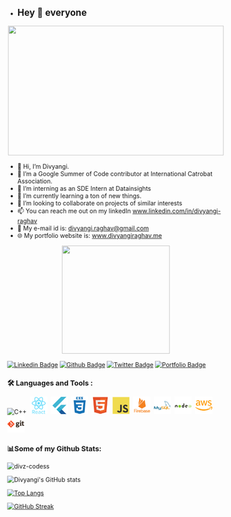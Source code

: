 - ## Hey 👋 everyone


<div align="center">
  <img src="https://user-images.githubusercontent.com/88512639/236681215-169f41d8-9233-46b4-8db3-77a390330303.png" width="500" height="300"/>
</div>


- 👋 Hi, I’m Divyangi.
- 👀 I’m a Google Summer of Code contributor at International Catrobat Association.
- 🐬 I’m interning as an SDE Intern at Datainsights
- 🌱 I’m currently learning a ton of new things.
- 💞️ I’m looking to collaborate on projects of similar interests 
- 📫 You can reach me out on my linkedIn www.linkedin.com/in/divyangi-raghav
- 📧 My e-mail id is: divyangi.raghav@gmail.com
- 🌐 My portfolio website is: www.divyangiraghav.me

<div align="center">
  <img src="https://media.giphy.com/media/vLlpbDafjgHystuJ0a/giphy.gif" width="250" height="250"/>
</div>

<!---
divz-codess/divz-codess is a ✨ special ✨ repository because its `README.md` (this file) appears on your GitHub profile.
You can click the Preview link to take a look at your changes.
--->
[![Linkedin Badge](https://img.shields.io/badge/-divyangiraghav/-0072b1?style=flat&logo=Linkedin&logoColor=white&link=https://www.linkedin.com/in/divyangi-raghav/)](https://www.linkedin.com/in/divyangi-raghav//) [![Github Badge](https://img.shields.io/badge/-divzcodess-grey?style=flat&logo=github&logoColor=white&link=https://github.com/divz-codess/)](https://www.github.com/divz-codess/) 
[![Twitter Badge](https://img.shields.io/badge/-@DivzzTwt-00acee?style=flat&logo=twitter&logoColor=white&link=https://twitter.com/@DivzzTwt/)](https://www.twitter.com/@DivzzTwt/) [![Portfolio Badge](https://img.shields.io/badge/portfolio-web-hotpink?style=flat&link=https://divyangiraghav.me//)](https://divyangiraghav.me//) 

### :hammer_and_wrench: Languages and Tools :
  <img src="https://cdn.jsdelivr.net/gh/devicons/devicon/icons/cplusplus/cplusplus-original.svg" title="C++" alt="C++" width="40" height="40"/>&nbsp;
  <img src="https://github.com/devicons/devicon/blob/master/icons/react/react-original-wordmark.svg" title="React" alt="React" width="40" height="40"/>&nbsp;
  <img src="https://github.com/devicons/devicon/blob/master/icons/flutter/flutter-original.svg" title="Flutter" alt="Flutter" width="40" height="40"/>&nbsp;
  <img src="https://github.com/devicons/devicon/blob/master/icons/css3/css3-plain-wordmark.svg"  title="CSS3" alt="CSS" width="40" height="40"/>&nbsp;
  <img src="https://github.com/devicons/devicon/blob/master/icons/html5/html5-original.svg" title="HTML5" alt="HTML" width="40" height="40"/>&nbsp;
  <img src="https://github.com/devicons/devicon/blob/master/icons/javascript/javascript-original.svg" title="JavaScript" alt="JavaScript" width="40" height="40"/>&nbsp;
  <img src="https://github.com/devicons/devicon/blob/master/icons/firebase/firebase-plain-wordmark.svg" title="Firebase" alt="Firebase" width="40" height="40"/>&nbsp;
  <img src="https://github.com/devicons/devicon/blob/master/icons/mysql/mysql-original-wordmark.svg" title="MySQL"  alt="MySQL" width="40" height="40"/>&nbsp;
  <img src="https://github.com/devicons/devicon/blob/master/icons/nodejs/nodejs-original-wordmark.svg" title="NodeJS" alt="NodeJS" width="40" height="40"/>&nbsp;
  <img src="https://github.com/devicons/devicon/blob/master/icons/amazonwebservices/amazonwebservices-plain-wordmark.svg" title="AWS" alt="AWS" width="40" height="40"/>&nbsp;
  <img src="https://github.com/devicons/devicon/blob/master/icons/git/git-original-wordmark.svg" title="Git" alt="Git" width="40" height="40"/>
</div>


### 📊Some of my Github Stats:
<p align=left> <img src=https://komarev.com/ghpvc/?username=divz-codess alt=divz-codess /> </p>

![Divyangi's GitHub stats](https://github-readme-stats.vercel.app/api?username=divz-codess&show_icons=true&theme=tokyonight)

[![Top Langs](https://github-readme-stats.vercel.app/api/top-langs/?username=divz-codess&layout=compact&theme=tokyonight)](https://github.com/divz-codess/github-readme-stats)

[![GitHub Streak](https://streak-stats.demolab.com?user=divz-codess&theme=tokyonight)](https://git.io/streak-stats)
